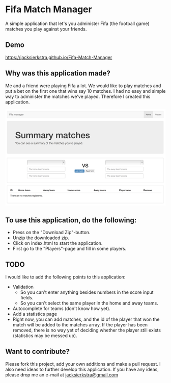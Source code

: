# Fifa Match Manager
A simple application that let's you administer Fifa (the football game) matches you play against your friends.

## Demo
https://jacksierkstra.github.io/Fifa-Match-Manager

## Why was this application made?
Me and a friend were playing Fifa a lot. We would like to play matches and put a bet on the first one that wins say 10 matches. I had no easy and simple way to administer the matches we've played. Therefore I created this application.

![Alt text](/img/preview.png?raw=true "Preview of the Fifa Match Manager")

## To use this application, do the following:
* Press on the "Download Zip"-button.
* Unzip the downloaded zip.
* Click on index.html to start the application.
* First go to the "Players"-page and fill in some players.

## TODO
I would like to add the following points to this application:
* Validation
   * So you can't enter anything besides numbers in the score input fields.
   * So you can't select the same player in the home and away teams.
* Autocomplete for teams (don't know how yet).
* Add a statistics page
* Right now, you can add matches, and the id of the player that won the match will be added to the matches array. If the player has been removed, there is no way yet of deciding whether the player still exists (statistics may be messed up).

## Want to contribute?
Please fork this project, add your own additions and make a pull request. I also need ideas to further develop this application. If you have any ideas, please drop me an e-mail at jacksierkstra@gmail.com
